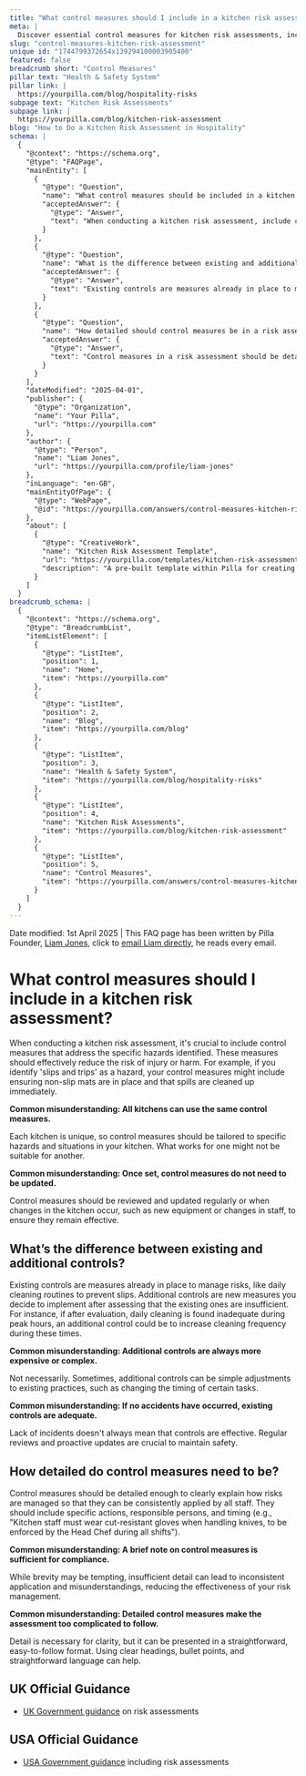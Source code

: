 ```yaml
---
title: "What control measures should I include in a kitchen risk assessment?"
meta: |
  Discover essential control measures for kitchen risk assessments, including the differentiation between existing and additional controls, and the importance of detailed, tailored safety measures.
slug: "control-measures-kitchen-risk-assessment"
unique id: "1744799372654x139294100003905400"
featured: false
breadcrumb short: "Control Measures"
pillar text: "Health & Safety System"
pillar link: |
  https://yourpilla.com/blog/hospitality-risks
subpage text: "Kitchen Risk Assessments"
subpage link: |
  https://yourpilla.com/blog/kitchen-risk-assessment
blog: "How to Do a Kitchen Risk Assessment in Hospitality"
schema: |
  {
    "@context": "https://schema.org",
    "@type": "FAQPage",
    "mainEntity": [
      {
        "@type": "Question",
        "name": "What control measures should be included in a kitchen risk assessment?",
        "acceptedAnswer": {
          "@type": "Answer",
          "text": "When conducting a kitchen risk assessment, include control measures tailored to specific hazards identified within the kitchen. These measures should effectively minimize risks of accidents or harm. For instance, to address hazards like 'slips and trips', ensure placement of non-slip mats and immediate cleaning of spills. Regularly review and adapt these measures to accommodate changes in the kitchen environment such as new equipment or staff changes, maintaining their effectiveness over time."
        }
      },
      {
        "@type": "Question",
        "name": "What is the difference between existing and additional controls in risk management?",
        "acceptedAnswer": {
          "@type": "Answer",
          "text": "Existing controls are measures already in place to manage risks, such as daily cleaning routines aimed at preventing slips. Additional controls refer to new measures implemented after identifying that the existing ones are insufficient. An example could be increasing cleaning frequency during busy periods. These additional controls may provide simpler or cost-effective enhancements to existing practices without necessarily being more complex or expensive."
        }
      },
      {
        "@type": "Question",
        "name": "How detailed should control measures be in a risk assessment?",
        "acceptedAnswer": {
          "@type": "Answer",
          "text": "Control measures in a risk assessment should be detailed enough to provide clear guidance on managing risks, ensuring consistent application by all staff. They should specify actions to be taken, responsible individuals, and timing. For example, detail that kitchen staff must wear cut-resistant gloves when handling knives with enforcement by the Head Chef during all shifts. This level of detail helps prevent inconsistencies and ensures all staff understand how to maintain safety."
        }
      }
    ],
    "dateModified": "2025-04-01",
    "publisher": {
      "@type": "Organization",
      "name": "Your Pilla",
      "url": "https://yourpilla.com"
    },
    "author": {
      "@type": "Person",
      "name": "Liam Jones",
      "url": "https://yourpilla.com/profile/liam-jones"
    },
    "inLanguage": "en-GB",
    "mainEntityOfPage": {
      "@type": "WebPage",
      "@id": "https://yourpilla.com/answers/control-measures-kitchen-risk-assessment"
    },
    "about": [
      {
        "@type": "CreativeWork",
        "name": "Kitchen Risk Assessment Template",
        "url": "https://yourpilla.com/templates/kitchen-risk-assessment",
        "description": "A pre-built template within Pilla for creating and updating kitchen risk assessments, designed to ensure businesses can apply consistent and effective safety measures."
      }
    ]
  }
breadcrumb_schema: |
  {
    "@context": "https://schema.org",
    "@type": "BreadcrumbList",
    "itemListElement": [
      {
        "@type": "ListItem",
        "position": 1,
        "name": "Home",
        "item": "https://yourpilla.com"
      },
      {
        "@type": "ListItem",
        "position": 2,
        "name": "Blog",
        "item": "https://yourpilla.com/blog"
      },
      {
        "@type": "ListItem",
        "position": 3,
        "name": "Health & Safety System",
        "item": "https://yourpilla.com/blog/hospitality-risks"
      },
      {
        "@type": "ListItem",
        "position": 4,
        "name": "Kitchen Risk Assessments",
        "item": "https://yourpilla.com/blog/kitchen-risk-assessment"
      },
      {
        "@type": "ListItem",
        "position": 5,
        "name": "Control Measures",
        "item": "https://yourpilla.com/answers/control-measures-kitchen-risk-assessment"
      }
    ]
  }
---
```


Date modified: 1st April 2025 | This FAQ page has been written by Pilla Founder, [Liam Jones](https://yourpilla.com/profile/liam-jones), click to [email Liam directly](https://mailto:liam@yourpilla.com), he reads every email.

# What control measures should I include in a kitchen risk assessment?

When conducting a kitchen risk assessment, it's crucial to include control measures that address the specific hazards identified. These measures should effectively reduce the risk of injury or harm. For example, if you identify 'slips and trips' as a hazard, your control measures might include ensuring non-slip mats are in place and that spills are cleaned up immediately.

**Common misunderstanding: All kitchens can use the same control measures.**

Each kitchen is unique, so control measures should be tailored to specific hazards and situations in your kitchen. What works for one might not be suitable for another.

**Common misunderstanding: Once set, control measures do not need to be updated.**

Control measures should be reviewed and updated regularly or when changes in the kitchen occur, such as new equipment or changes in staff, to ensure they remain effective.

## What’s the difference between existing and additional controls?

Existing controls are measures already in place to manage risks, like daily cleaning routines to prevent slips. Additional controls are new measures you decide to implement after assessing that the existing ones are insufficient. For instance, if after evaluation, daily cleaning is found inadequate during peak hours, an additional control could be to increase cleaning frequency during these times.

**Common misunderstanding: Additional controls are always more expensive or complex.**

Not necessarily. Sometimes, additional controls can be simple adjustments to existing practices, such as changing the timing of certain tasks.

**Common misunderstanding: If no accidents have occurred, existing controls are adequate.**

Lack of incidents doesn't always mean that controls are effective. Regular reviews and proactive updates are crucial to maintain safety.

## How detailed do control measures need to be?

Control measures should be detailed enough to clearly explain how risks are managed so that they can be consistently applied by all staff. They should include specific actions, responsible persons, and timing (e.g., "Kitchen staff must wear cut-resistant gloves when handling knives, to be enforced by the Head Chef during all shifts").

**Common misunderstanding: A brief note on control measures is sufficient for compliance.**

While brevity may be tempting, insufficient detail can lead to inconsistent application and misunderstandings, reducing the effectiveness of your risk management.

**Common misunderstanding: Detailed control measures make the assessment too complicated to follow.**

Detail is necessary for clarity, but it can be presented in a straightforward, easy-to-follow format. Using clear headings, bullet points, and straightforward language can help.

## UK Official Guidance

-   [UK Government guidance](https://www.hse.gov.uk/catering/risk.htm) on risk assessments

## USA Official Guidance

-   [USA Government guidance](https://www.fda.gov/regulatory-information/search-fda-guidance-documents/draft-guidance-industry-hazard-analysis-and-risk-based-preventive-controls-human-food) including risk assessments